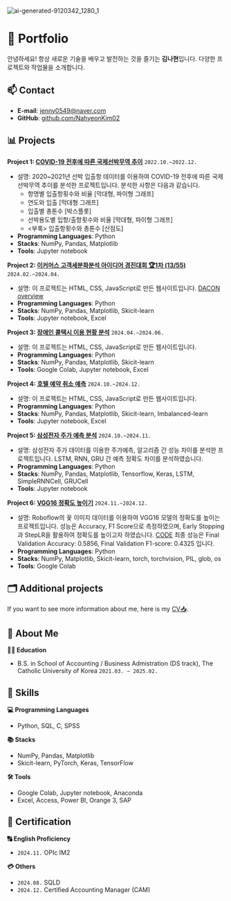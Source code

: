![ai-generated-9120342_1280_1](https://github.com/user-attachments/assets/36380bee-da14-4856-ba32-e40ce94ea2c7)
# 📌 Portfolio
안녕하세요! 항상 새로운 기술을 배우고 발전하는 것을 즐기는 **김나현**입니다.
다양한 프로젝트와 작업물을 소개합니다.

## 📫 Contact
- **E-mail**: [jenny0549@naver.com](mailto:jenny0549@naver.com)
- **GitHub**: [github.com/NahyeonKim02](https://github.com/NahyeonKim02)


## 📊 Projects

**Project 1: [COVID-19 전후에 따른 국제선박무역 추이](https://github.com/NahyeonKim02/Trends-in-International-Ship-Trade-before-and-after-COVID-19)** ```2022.10.~2022.12.```
- 설명: 2020~2021년 선박 입출항 데이터를 이용하여 COVID-19 전후에 따른 국제선박무역 추이를 분석한 프로젝트입니다. 분석한 사항은 다음과 같습니다.
  - 항명별 입출항횟수와 비율 [막대형, 파이형 그래프]
  - 연도와 입출 [막대형 그래프]
  - 입출별 총톤수 [박스플롯]
  - 선박용도별 입항/출항횟수와 비율 [막대형, 파이형 그래프]
  - <부록> 입출항횟수와 총톤수 [산점도]
- **Programming Languages**: Python
- **Stacks**: NumPy, Pandas, Matplotlib
- **Tools**: Jupyter notebook

**Project 2: [이커머스 고객세분화분석 아이디어 경진대회 🏆1차 (13/55)](https://dacon.io/competitions/official/236222/codeshare/9796)** ```2024.02.~2024.04.``` 
- 설명: 이 프로젝트는 HTML, CSS, JavaScript로 만든 웹사이트입니다. [DACON overview](https://dacon.io/competitions/official/236222/overview/description)
- **Programming Languages**: Python
- **Stacks**: NumPy, Pandas, Matplotlib, Skicit-learn
- **Tools**: Jupyter notebook, Excel

**Project 3: [장애인 콜택시 이용 현황 분석](https://github.com/NahyeonKim02/Analysis-of-the-Status-of-Call-Taxi-use-for-the-Disabled)** ```2024.04.~2024.06.```
- 설명: 이 프로젝트는 HTML, CSS, JavaScript로 만든 웹사이트입니다.
- **Programming Languages**: Python
- **Stacks**: NumPy, Pandas, Matplotlib, Skicit-learn
- **Tools**: Google Colab, Jupyter notebook, Excel

**Project 4: [호텔 예약 취소 예측](https://github.com/NahyeonKim02/Hotel-Reservation-Cancellation-Prediction)** ```2024.10.~2024.12.```
- 설명: 이 프로젝트는 HTML, CSS, JavaScript로 만든 웹사이트입니다.
- **Programming Languages**: Python
- **Stacks**: NumPy, Pandas, Matplotlib, Skicit-learn, Imbalanced-learn
- **Tools**: Jupyter notebook, Excel

**Project 5: [삼성전자 주가 예측 분석](https://github.com/NahyeonKim02/Samsung-Electronics-Stock-Price-Prediction)** ```2024.10.~2024.11.```
- 설명: 삼성전자 주가 데이터를 이용한 주가예측, 알고리즘 간 성능 차이를 분석한 프로젝트입니다. LSTM, RNN, GRU 간 예측 정확도 차이를 분석하였습니다.
- **Programming Languages**: Python
- **Stacks**: NumPy, Pandas, Matplotlib, Tensorflow, Keras, LSTM, SimpleRNNCell, GRUCell
- **Tools**: Jupyter notebook

**Project 6: [VGG16 정확도 높이기](https://github.com/NahyeonKim02/Increase-VGG16-Accuracy)** ```2024.11.~2024.12.```
- 설명: Roboflow의 꽃 이미지 데이터를 이용하여 VGG16 모델의 정확도를 높이는 프로젝트입니다.
  성능은 Accuracy, F1 Score으로 측정하였으며, Early Stopping과 StepLR을 활용하여 정확도를 높이고자 하였습니다. [CODE](https://colab.research.google.com/drive/1SoADC3YQ4x0CbLfskJmx-ix9w0TxPplH?usp=sharing) 최종 성능은 Final Validation Accuracy: 0.5856, Final Validation F1-score: 0.4325 입니다.
- **Programming Languages**: Python
- **Stacks**: NumPy, Matplotlib, Skicit-learn, torch, torchvision, PIL, glob, os
- **Tools**: Google Colab


## 🗂️ Additional projects
If you want to see more information about me, here is my [CV📥](https://github.com/NahyeonKim02/Hotel-Reservation-Cancellation-Prediction).


## 🔭 About Me

**🧑‍🎓 Education**
- B.S. in School of Accounting / Business Admistration (DS track), The Catholic University of Korea ```2021.03. ~ 2025.02.``` 


## 🎨 Skills
**💻 Programming Languages**
- Python, SQL, C, SPSS

**📚 Stacks**
- NumPy, Pandas, Matplotlib
- Skicit-learn, PyTorch, Keras, TensorFlow

**🛠️ Tools**
- Google Colab, Jupyter notebook, Anaconda
- Excel, Access, Power BI, Orange 3, SAP


## 🪪 Certification
**🔠 English Proficiency**
- ```2024.11.```  OPIc IM2

**💳 Others**
- ```2024.08.```  SQLD
- ```2024.12.```  Certified Accounting Manager (CAM)
